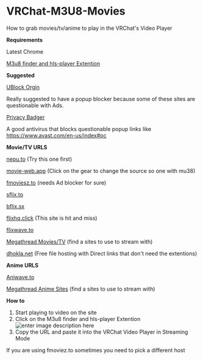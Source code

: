 
# VRChat-M3U8-Movies
How to grab movies/tv/anime to play in the VRChat's Video Player

**Requirements**

Latest Chrome

[M3u8 finder and hls-player Extention](https://chromewebstore.google.com/detail/m3u8-finder-and-hls-playe/gijhpnmjcpbddpedmmdihijogkkejfgj) 

**Suggested**

[UBlock Orgin](https://chromewebstore.google.com/detail/ublock-origin/cjpalhdlnbpafiamejdnhcphjbkeiagm)

Really suggested to have a popup blocker because some of these sites are questionable with Ads.

[Privacy Badger](https://chromewebstore.google.com/detail/privacy-badger/pkehgijcmpdhfbdbbnkijodmdjhbjlgp)

A good antivirus that blocks questionable popup links like https://www.avast.com/en-us/index#pc


**Movie/TV URLS**

[nepu.to](https://nepu.to/) (Try this one first)

[movie-web.app](https://movie-web.app/) (Click on the gear to change the source so one with mu38)

[fmoviesz.to](https://fmoviesz.to/) (needs Ad blocker for sure)

[sflix.to](https://sflix.to/)

[bflix.sx](https://bflix.sx/home)

[flixhq.click](https://flixhq.click/home/) (This site is hit and miss)

[flixwave.to](https://flixwave.to/)

[Megathread Movies/TV](https://www.reddit.com/r/Piracy/wiki/megathread/movies_and_tv/) (find a sites to use to stream with)

[dhokla.net](https://dhokla.net/) (Free file hosting with Direct links that don't need the extentions)

**Anime URLS**

[Aniwave.to](https://aniwave.to/) 

[Megathread Anime Sites](https://www.reddit.com/r/Piracy/wiki/megathread/anime/) (find a sites to use to stream with)

**How to**

1. Start playing to video on the site
2. Click on the M3u8 finder and hls-player Extention 
![enter image description here](https://i.imgur.com/Xmn9XTB.png)
3. Copy the URL and paste it into the VRChat Video Player in Streaming Mode

If you are using fmoviez.to sometimes you need to pick a different host
